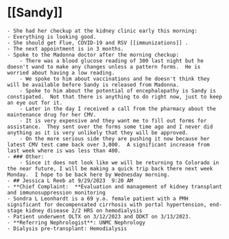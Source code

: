 # [[Sandy]]
	- She had her checkup at the kidney clinic early this morning:
	- Everything is looking good.
	- She should get Flue, COVID-19 and RSV [[immunizations]] .
	- The next appointment is in 3 months.
	- Spoke to the Madonna doctor after the morning checkup:
		- There was a blood glucose reading of 300 last night but he doesn't wand to make any changes unless a pattern forms.  He is worried about having a low reading.
		- We spoke to him about vaccinations and he doesn't think they will be available before Sandy is released from Madonna.
		- Spoke to him about the potential of encephalopathy is Sandy is constipated.  Not that there is anything to do right now, just to keep an eye out for it.
		- Later in the day I received a call from the pharmacy about the maintenance drug for her CMV.
		- It is very expensive and they want me to fill out forms for assistance.  They sent over the forms some time ago and I never did anything as it is very unlikely that they will be approved.
		- On the more serious side they are pushing it now because her latest CMV test came back over 3,000.  A significant increase from last week where is was less than 400.
	- ### Other:
		- Since it does not look like we will be returning to Colorado in the near future, I will be making a quick trip back there next week Monday.  I hope to be back here by Wednesday morning.
	- ## Jessica L Reeb at 9/29/2023  9:20 AM
	- **Chief Complaint:  **Evaluation and management of kidney transplant and immunosuppression monitoring
	- Sondra L Leonhardt is a 69 y.o. female patient with a PMH significant for decompensated cirrhosis with portal hypertension, end-stage kidney disease 2/2 HRS on hemodialysis
	- Patient underwent OLTX on 3/12/2023 and DDKT on 3/13/2023.
	- **Referring Nephrologist**: UNMC Nephrology
	- Dialysis pre-transplant: Hemodialysis